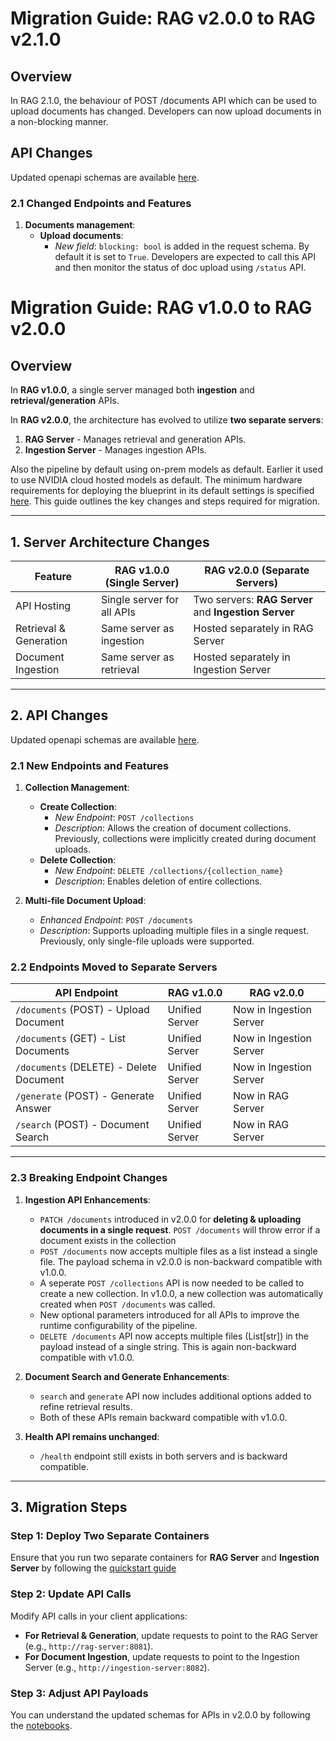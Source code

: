 <!--
  SPDX-FileCopyrightText: Copyright (c) 2025 NVIDIA CORPORATION & AFFILIATES. All rights reserved.
  SPDX-License-Identifier: Apache-2.0
-->

# Migration Guide: RAG v2.0.0 to RAG v2.1.0

## Overview
In RAG 2.1.0, the behaviour of POST /documents API which can be used to upload documents has changed. Developers can now upload documents in a non-blocking manner.

## API Changes

Updated openapi schemas are available [here](./api_reference/).

### 2.1 Changed Endpoints and Features

1. **Documents management**:
   - **Upload documents**:
     - *New field*: `blocking: bool` is added in the request schema. By default it is set to `True`. Developers are expected to call this API and then monitor the status of doc upload using `/status` API.

# Migration Guide: RAG v1.0.0 to RAG v2.0.0

## Overview

In **RAG v1.0.0**, a single server managed both **ingestion** and **retrieval/generation** APIs.

In **RAG v2.0.0**, the architecture has evolved to utilize **two separate servers**:

1. **RAG Server** - Manages retrieval and generation APIs.
2. **Ingestion Server** - Manages ingestion APIs.

Also the pipeline by default using on-prem models as default. Earlier it used to use NVIDIA cloud hosted models as default. The minimum hardware requirements for deploying the blueprint in its default settings is specified [here](../README.md#minimum-system-requirements).
This guide outlines the key changes and steps required for migration.

---

## 1. Server Architecture Changes

| Feature                 | RAG v1.0.0 (Single Server) | RAG v2.0.0 (Separate Servers)             |
|-------------------------|----------------------------|-------------------------------------------|
| API Hosting             | Single server for all APIs | Two servers: **RAG Server** and **Ingestion Server** |
| Retrieval & Generation  | Same server as ingestion   | Hosted separately in RAG Server           |
| Document Ingestion      | Same server as retrieval   | Hosted separately in Ingestion Server     |

---

## 2. API Changes

Updated openapi schemas are available [here](./api_reference/).

### 2.1 New Endpoints and Features

1. **Collection Management**:
   - **Create Collection**:
     - *New Endpoint*: `POST /collections`
     - *Description*: Allows the creation of document collections. Previously, collections were implicitly created during document uploads.
   - **Delete Collection**:
     - *New Endpoint*: `DELETE /collections/{collection_name}`
     - *Description*: Enables deletion of entire collections.

2. **Multi-file Document Upload**:
   - *Enhanced Endpoint*: `POST /documents`
   - *Description*: Supports uploading multiple files in a single request. Previously, only single-file uploads were supported.

### 2.2 Endpoints Moved to Separate Servers

| API Endpoint | RAG v1.0.0 | RAG v2.0.0 |
|--------------|------------|------------|
| `/documents` (POST) - Upload Document | Unified Server | Now in Ingestion Server |
| `/documents` (GET) - List Documents   | Unified Server | Now in Ingestion Server |
| `/documents` (DELETE) - Delete Document | Unified Server | Now in Ingestion Server |
| `/generate` (POST) - Generate Answer  | Unified Server | Now in RAG Server       |
| `/search` (POST) - Document Search    | Unified Server | Now in RAG Server       |

---

### 2.3 Breaking Endpoint Changes

1. **Ingestion API Enhancements**:
   - `PATCH /documents` introduced in v2.0.0 for **deleting & uploading documents in a single request**. `POST /documents` will throw error if a document exists in the collection
   - `POST /documents`  now accepts multiple files as a list instead a single file. The payload schema in v2.0.0 is non-backward compatible with v1.0.0.
   - A seperate `POST /collections` API is now needed to be called to create a new collection. In v1.0.0, a new collection was automatically created when `POST /documents` was called.
   - New optional parameters introduced for all APIs to improve the runtime configurability of the pipeline.
   - `DELETE /documents` API now accepts multiple files (List[str]) in the payload instead of a single string. This is again non-backward compatible with v1.0.0.

2. **Document Search and Generate Enhancements**:
   - `search` and `generate` API now includes additional options added to refine retrieval results.
   - Both of these APIs remain backward compatible with v1.0.0.

1. **Health API remains unchanged**:
   - `/health` endpoint still exists in both servers and is backward compatible.

---

## 3. Migration Steps

### Step 1: Deploy Two Separate Containers

Ensure that you run two separate containers for **RAG Server** and **Ingestion Server** by following the [quickstart guide](quickstart.md)

### Step 2: Update API Calls

Modify API calls in your client applications:

- **For Retrieval & Generation**, update requests to point to the RAG Server (e.g., `http://rag-server:8081`).
- **For Document Ingestion**, update requests to point to the Ingestion Server (e.g., `http://ingestion-server:8082`).

### Step 3: Adjust API Payloads

You can understand the updated schemas for APIs in v2.0.0 by following the [notebooks](../notebooks/).

